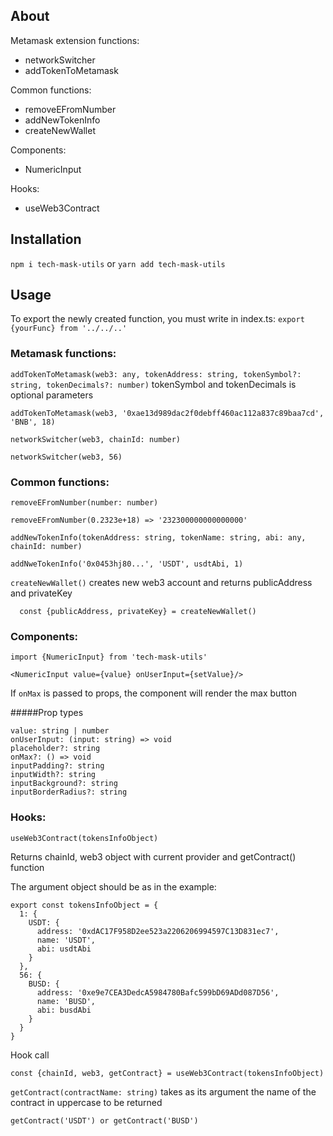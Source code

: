 ## About
Metamask extension functions:
- networkSwitcher
- addTokenToMetamask

Common functions:
- removeEFromNumber
- addNewTokenInfo
- createNewWallet

Components:
- NumericInput

Hooks:
- useWeb3Contract

## Installation
`npm i tech-mask-utils` or `yarn add tech-mask-utils`

## Usage

To export the newly created function, you must write in index.ts:
`export {yourFunc} from '../../..'`

### Metamask functions:

`addTokenToMetamask(web3: any, tokenAddress: string, tokenSymbol?: string, tokenDecimals?: number)`
tokenSymbol and tokenDecimals is optional parameters
```
addTokenToMetamask(web3, '0xae13d989dac2f0debff460ac112a837c89baa7cd', 'BNB', 18)
```

`networkSwitcher(web3, chainId: number)`
```
networkSwitcher(web3, 56)
```
### Common functions:

`removeEFromNumber(number: number)`
```
removeEFromNumber(0.2323e+18) => '232300000000000000'
```
`addNewTokenInfo(tokenAddress: string, tokenName: string, abi: any, chainId: number)`

```
addNweTokenInfo('0x0453hj80...', 'USDT', usdtAbi, 1)
```

`createNewWallet()` creates new web3 account and returns publicAddress and privateKey
```
  const {publicAddress, privateKey} = createNewWallet()
```
### Components:
`import {NumericInput} from 'tech-mask-utils'`


`<NumericInput value={value} onUserInput={setValue}/>`

If `onMax` is passed to props, the component will render the max button

#####Prop types

```
value: string | number
onUserInput: (input: string) => void
placeholder?: string
onMax?: () => void
inputPadding?: string
inputWidth?: string
inputBackground?: string
inputBorderRadius?: string
```

### Hooks:

`useWeb3Contract(tokensInfoObject)`

Returns chainId, web3 object with current provider and getContract() function

The argument object should be as in the example:

```
export const tokensInfoObject = {
  1: {
    USDT: {
      address: '0xdAC17F958D2ee523a2206206994597C13D831ec7',
      name: 'USDT',
      abi: usdtAbi
    }
  },
  56: {
    BUSD: {
      address: '0xe9e7CEA3DedcA5984780Bafc599bD69ADd087D56',
      name: 'BUSD',
      abi: busdAbi
    }
  }
}
```
Hook call
```
const {chainId, web3, getContract} = useWeb3Contract(tokensInfoObject)
```

`getContract(contractName: string)`
takes as its argument the name of the contract in uppercase to be returned

```
getContract('USDT') or getContract('BUSD')
```
